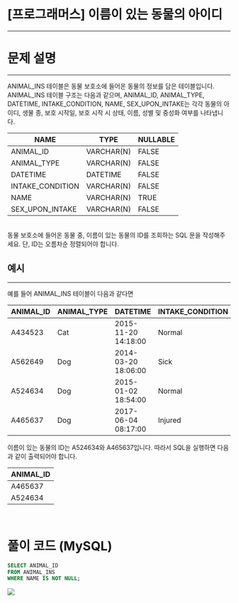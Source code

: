 # [프로그래머스] 이름이 있는 동물의 아이디
---
# 문제 설명
---
ANIMAL_INS 테이블은 동물 보호소에 들어온 동물의 정보를 담은 테이블입니다. ANIMAL_INS 테이블 구조는 다음과 같으며, ANIMAL_ID, ANIMAL_TYPE, DATETIME, INTAKE_CONDITION, NAME, SEX_UPON_INTAKE는 각각 동물의 아이디, 생물 종, 보호 시작일, 보호 시작 시 상태, 이름, 성별 및 중성화 여부를 나타냅니다.
<br>

|NAME|TYPE|NULLABLE|
|---|---|---|
|ANIMAL_ID|VARCHAR(N)|FALSE|
|ANIMAL_TYPE|VARCHAR(N)|FALSE|
|DATETIME|DATETIME|FALSE|
|INTAKE_CONDITION|VARCHAR(N)|FALSE|
|NAME|VARCHAR(N)|TRUE|
|SEX_UPON_INTAKE|VARCHAR(N)|FALSE|
<br>
동물 보호소에 들어온 동물 중, 이름이 있는 동물의 ID를 조회하는 SQL 문을 작성해주세요. 단, ID는 오름차순 정렬되어야 합니다.

<br>

## 예시
---
예를 들어 ANIMAL_INS 테이블이 다음과 같다면

|ANIMAL_ID|ANIMAL_TYPE|DATETIME|INTAKE_CONDITION|NAME|SEX_UPON_INTAKE|
|---|---|---|--|---|---|
|A434523|Cat|2015-11-20 14:18:00|Normal|NULL|Spayed Female|
|A562649|Dog|2014-03-20 18:06:00|Sick|NULL|Spayed Female|
|A524634|Dog|2015-01-02 18:54:00|Normal|*Belle|Intact Female|
|A465637|Dog|2017-06-04 08:17:00|Injured|*Commander|Neutered Male|

이름이 있는 동물의 ID는 A524634와 A465637입니다. 따라서 SQL을 실행하면 다음과 같이 출력되어야 합니다.

|ANIMAL_ID|
|---|
|A465637|
|A524634|

<br>

# 풀이 코드 (MySQL)
```sql
SELECT ANIMAL_ID
FROM ANIMAL_INS
WHERE NAME IS NOT NULL;
```
![](https://velog.velcdn.com/images/reyang/post/6bd60376-2d1e-4ef8-aff0-a04188e7a2cd/image.png)

<br>
